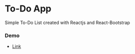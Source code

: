 # To-Do App

<p>Simple To-Do List created with Reactjs and React-Bootstrap</p>

### Demo

* [Link](http://Tofuha.github.io/react-todo)
